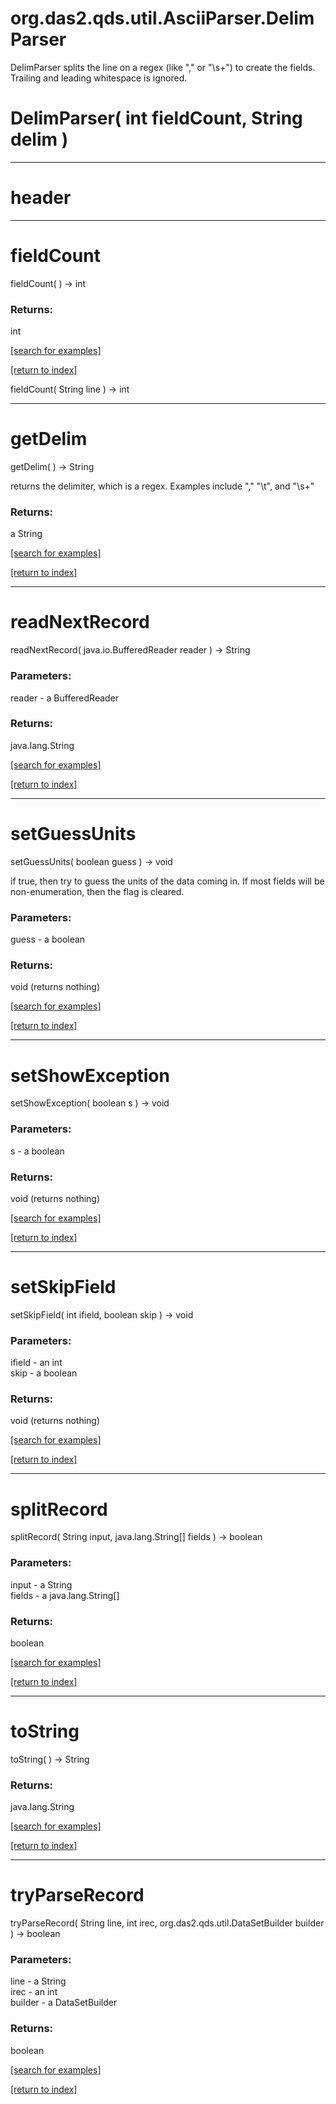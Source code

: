 # org.das2.qds.util.AsciiParser.DelimParser

DelimParser splits the line on a regex (like "," or "\\s+") to create the fields.
 Trailing and leading whitespace is ignored.

# DelimParser( int fieldCount, String delim )


***
<a name="header"></a>
# header



***
<a name="fieldCount"></a>
# fieldCount
fieldCount(  ) &rarr; int



### Returns:
int


<a href="https://github.com/autoplot/dev/search?q=fieldCount&unscoped_q=fieldCount">[search for examples]</a>

<a href="https://github.com/autoplot/documentation/blob/master/javadoc/index-all.md">[return to index]</a>

fieldCount( String line ) &rarr; int<br>
***
<a name="getDelim"></a>
# getDelim
getDelim(  ) &rarr; String

returns the delimiter, which is a regex.  Examples include "," "\t", and "\s+"

### Returns:
a String


<a href="https://github.com/autoplot/dev/search?q=getDelim&unscoped_q=getDelim">[search for examples]</a>

<a href="https://github.com/autoplot/documentation/blob/master/javadoc/index-all.md">[return to index]</a>

***
<a name="readNextRecord"></a>
# readNextRecord
readNextRecord( java.io.BufferedReader reader ) &rarr; String



### Parameters:
reader - a BufferedReader

### Returns:
java.lang.String


<a href="https://github.com/autoplot/dev/search?q=readNextRecord&unscoped_q=readNextRecord">[search for examples]</a>

<a href="https://github.com/autoplot/documentation/blob/master/javadoc/index-all.md">[return to index]</a>

***
<a name="setGuessUnits"></a>
# setGuessUnits
setGuessUnits( boolean guess ) &rarr; void

if true, then try to guess the units of the data coming in.  If most
 fields will be non-enumeration, then the flag is cleared.

### Parameters:
guess - a boolean

### Returns:
void (returns nothing)


<a href="https://github.com/autoplot/dev/search?q=setGuessUnits&unscoped_q=setGuessUnits">[search for examples]</a>

<a href="https://github.com/autoplot/documentation/blob/master/javadoc/index-all.md">[return to index]</a>

***
<a name="setShowException"></a>
# setShowException
setShowException( boolean s ) &rarr; void



### Parameters:
s - a boolean

### Returns:
void (returns nothing)


<a href="https://github.com/autoplot/dev/search?q=setShowException&unscoped_q=setShowException">[search for examples]</a>

<a href="https://github.com/autoplot/documentation/blob/master/javadoc/index-all.md">[return to index]</a>

***
<a name="setSkipField"></a>
# setSkipField
setSkipField( int ifield, boolean skip ) &rarr; void



### Parameters:
ifield - an int
<br>skip - a boolean

### Returns:
void (returns nothing)


<a href="https://github.com/autoplot/dev/search?q=setSkipField&unscoped_q=setSkipField">[search for examples]</a>

<a href="https://github.com/autoplot/documentation/blob/master/javadoc/index-all.md">[return to index]</a>

***
<a name="splitRecord"></a>
# splitRecord
splitRecord( String input, java.lang.String[] fields ) &rarr; boolean



### Parameters:
input - a String
<br>fields - a java.lang.String[]

### Returns:
boolean


<a href="https://github.com/autoplot/dev/search?q=splitRecord&unscoped_q=splitRecord">[search for examples]</a>

<a href="https://github.com/autoplot/documentation/blob/master/javadoc/index-all.md">[return to index]</a>

***
<a name="toString"></a>
# toString
toString(  ) &rarr; String



### Returns:
java.lang.String


<a href="https://github.com/autoplot/dev/search?q=toString&unscoped_q=toString">[search for examples]</a>

<a href="https://github.com/autoplot/documentation/blob/master/javadoc/index-all.md">[return to index]</a>

***
<a name="tryParseRecord"></a>
# tryParseRecord
tryParseRecord( String line, int irec, org.das2.qds.util.DataSetBuilder builder ) &rarr; boolean



### Parameters:
line - a String
<br>irec - an int
<br>builder - a DataSetBuilder

### Returns:
boolean


<a href="https://github.com/autoplot/dev/search?q=tryParseRecord&unscoped_q=tryParseRecord">[search for examples]</a>

<a href="https://github.com/autoplot/documentation/blob/master/javadoc/index-all.md">[return to index]</a>

